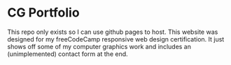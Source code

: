# CG Portfolio
This repo only exists so I can use github pages to host. This website was designed for my freeCodeCamp responsive web design certification. It just shows off some of my computer graphics work and includes an (unimplemented) contact form at the end.
